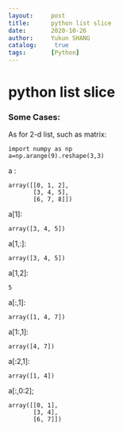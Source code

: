 ```yaml
---
layout:     post
title:      python list slice
date:       2020-10-26
author:     Yukun SHANG
catalog: 	 true
tags:		[Python]
---
```


# python list slice

### Some Cases:

As for 2-d list, such as matrix:

```
import numpy as np
a=np.arange(9).reshape(3,3)
```

a :
```
array([[0, 1, 2],
       [3, 4, 5],
       [6, 7, 8]])
```

a[1]:
```
array([3, 4, 5])
```
a[1,:]:
```
array([3, 4, 5])
```


a[1,2]:
```
5
```
a[:,1]:
```
array([1, 4, 7])
```
a[1:,1]:
```
array([4, 7])
```
a[:2,1]:
```
array([1, 4])
```
a[:,0:2];
```
array([[0, 1],
       [3, 4],
       [6, 7]])
```